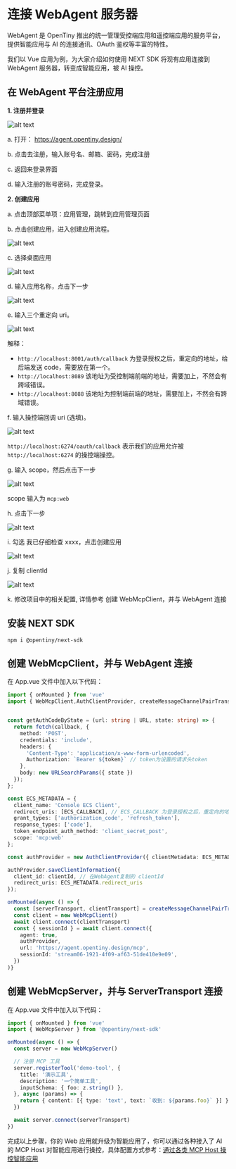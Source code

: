 # 连接 WebAgent 服务器

WebAgent 是 OpenTiny 推出的统一管理受控端应用和遥控端应用的服务平台，提供智能应用与 AI 的连接通讯、OAuth 鉴权等丰富的特性。

我们以 Vue 应用为例，为大家介绍如何使用 NEXT SDK 将现有应用连接到 WebAgent 服务器，转变成智能应用，被 AI 操控。

## 在 WebAgent 平台注册应用

**1. 注册并登录**

![alt text](images/WebAgent1.png)

a. 打开： https://agent.opentiny.design/

b. 点击去注册，输入账号名、邮箱、密码，完成注册

c. 返回来登录界面

d. 输入注册的账号密码，完成登录。

**2. 创建应用**

a. 点击顶部菜单项：应用管理，跳转到应用管理页面

b. 点击创建应用，进入创建应用流程。

![alt text](images/WebAgent2.png)

c. 选择桌面应用

![alt text](images/WebAgent3.png)

d. 输入应用名称，点击下一步

![alt text](images/WebAgent4.png)



e. 输入三个重定向 uri。

![alt text](images/WebAgent5.png)

解释：

- `http://localhost:8001/auth/callback` 为登录授权之后，重定向的地址，给后端发送 code，需要放在第一个。
- `http://localhost:8089`  该地址为受控制端前端的地址，需要加上，不然会有跨域错误。
- `http://localhost:8088`  该地址为控制端前端的地址，需要加上，不然会有跨域错误。

f. 输入操控端回调 uri (选填)。

![alt text](images/WebAgent6.png)

`http://localhost:6274/oauth/callback` 表示我们的应用允许被 `http://localhost:6274` 的操控端操控。

g. 输入 scope，然后点击下一步

![alt text](images/WebAgent7.png)

scope 输入为 `mcp:web`

h. 点击下一步

![alt text](images/WebAgent8.png)

i. 勾选 我已仔细检查 xxxx，点击创建应用

![alt text](images/WebAgent9.png)

j. 复制 clientId

![alt text](images/WebAgent10.png)

k. 修改项目中的相关配置, 详情参考 创建 WebMcpClient，并与 WebAgent 连接

## 安装 NEXT SDK

```shell
npm i @opentiny/next-sdk
```

## 创建 WebMcpClient，并与 WebAgent 连接

在 App.vue 文件中加入以下代码：

```typescript
import { onMounted } from 'vue'
import { WebMcpClient,AuthClientProvider, createMessageChannelPairTransport } from '@opentiny/next-sdk'


const getAuthCodeByState = (url: string | URL, state: string) => {
  return fetch(callback, {
    method: 'POST',
    credentials: 'include',
    headers: {
      'Content-Type': 'application/x-www-form-urlencoded',
      Authorization: `Bearer ${token}` // token为设置的请求头token
    },
    body: new URLSearchParams({ state })
  });
};

const ECS_METADATA = {
  client_name: 'Console ECS Client',
  redirect_uris: [ECS_CALLBACK], // ECS_CALLBACK 为登录授权之后，重定向的地址
  grant_types: ['authorization_code', 'refresh_token'],
  response_types: ['code'],
  token_endpoint_auth_method: 'client_secret_post',
  scope: 'mcp:web'
};

const authProvider = new AuthClientProvider({ clientMetadata: ECS_METADATA, getAuthCodeByState });

authProvider.saveClientInformation({
  client_id: clientId, // 在WebAgent复制的 clientId
  redirect_uris: ECS_METADATA.redirect_uris
});

onMounted(async () => {
  const [serverTransport, clientTransport] = createMessageChannelPairTransport()
  const client = new WebMcpClient()
  await client.connect(clientTransport)
  const { sessionId } = await client.connect({
    agent: true,
    authProvider,
    url: 'https://agent.opentiny.design/mcp',
    sessionId: 'stream06-1921-4f09-af63-51de410e9e09',
  })
)}
```

## 创建 WebMcpServer，并与 ServerTransport 连接

在 App.vue 文件中加入以下代码：

```typescript
import { onMounted } from 'vue'
import { WebMcpServer } from '@opentiny/next-sdk'

onMounted(async () => {
  const server = new WebMcpServer()

  // 注册 MCP 工具
  server.registerTool('demo-tool', {
    title: '演示工具',
    description: '一个简单工具',
    inputSchema: { foo: z.string() },
  }, async (params) => {
    return { content: [{ type: 'text', text: `收到: ${params.foo}` }] }
  })

  await server.connect(serverTransport)
})
```

完成以上步骤，你的 Web 应用就升级为智能应用了，你可以通过各种接入了 AI 的 MCP Host 对智能应用进行操控，具体配置方式参考：[通过各类 MCP Host 操控智能应用](./mcp-host.md)
